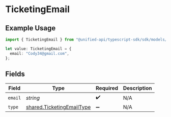 # TicketingEmail

## Example Usage

```typescript
import { TicketingEmail } from "@unified-api/typescript-sdk/sdk/models/shared";

let value: TicketingEmail = {
  email: "Cody34@gmail.com",
};
```

## Fields

| Field                                                                         | Type                                                                          | Required                                                                      | Description                                                                   |
| ----------------------------------------------------------------------------- | ----------------------------------------------------------------------------- | ----------------------------------------------------------------------------- | ----------------------------------------------------------------------------- |
| `email`                                                                       | *string*                                                                      | :heavy_check_mark:                                                            | N/A                                                                           |
| `type`                                                                        | [shared.TicketingEmailType](../../../sdk/models/shared/ticketingemailtype.md) | :heavy_minus_sign:                                                            | N/A                                                                           |